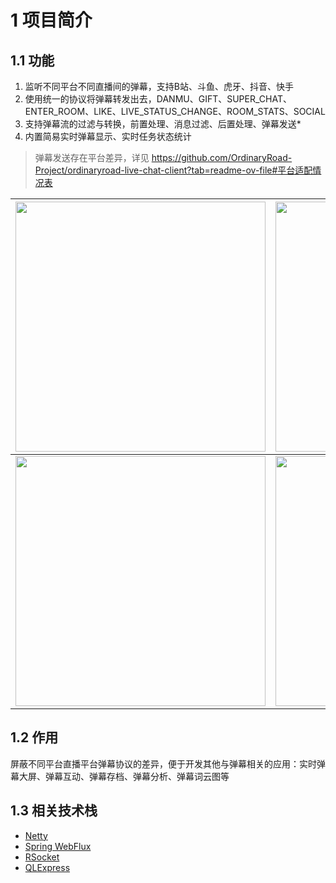 # 1 项目简介

## 1.1 功能

1. 监听不同平台不同直播间的弹幕，支持B站、斗鱼、虎牙、抖音、快手
2. 使用统一的协议将弹幕转发出去，DANMU、GIFT、SUPER_CHAT、ENTER_ROOM、LIKE、LIVE_STATUS_CHANGE、ROOM_STATS、SOCIAL
3. 支持弹幕流的过滤与转换，前置处理、消息过滤、后置处理、弹幕发送*
4. 内置简易实时弹幕显示、实时任务状态统计

> 弹幕发送存在平台差异，详见 https://github.com/OrdinaryRoad-Project/ordinaryroad-live-chat-client?tab=readme-ov-file#平台适配情况表

| <img src="/assets/image/task.png" width="400"/>              | <img src="/assets/image/task-detail-1.png" width="400"/> | <img src="/assets/image/task-detail-2.png" width="400"/> |
|--------------------------------------------------------------|----------------------------------------------------------|----------------------------------------------------------|
| <img src="/assets/image/real-time-barrage.png" width="400"/> | <img src="/assets/image/stats-1.png" width="400"/>       | <img src="/assets/image/stats-2.png" width="400"/>       |

## 1.2 作用

屏蔽不同平台直播平台弹幕协议的差异，便于开发其他与弹幕相关的应用：实时弹幕大屏、弹幕互动、弹幕存档、弹幕分析、弹幕词云图等

## 1.3 相关技术栈

- [Netty](https://netty.io)
- [Spring WebFlux](https://docs.spring.io/spring-framework/reference/web/webflux.html)
- [RSocket](https://rsocket.io)
- [QLExpress](https://github.com/alibaba/QLExpress)